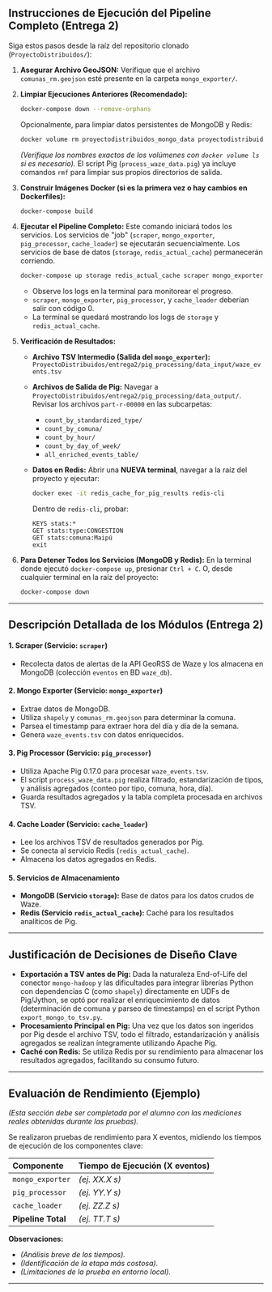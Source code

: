 ## Instrucciones de Ejecución del Pipeline Completo (Entrega 2)

Siga estos pasos desde la raíz del repositorio clonado (`ProyectoDistribuidos/`):

1.  **Asegurar Archivo GeoJSON:**
    Verifique que el archivo `comunas_rm.geojson` esté presente en la carpeta `mongo_exporter/`.

2.  **Limpiar Ejecuciones Anteriores (Recomendado):**
    ```bash
    docker-compose down --remove-orphans
    ```
    Opcionalmente, para limpiar datos persistentes de MongoDB y Redis:
    ```bash
    docker volume rm proyectodistribuidos_mongo_data proyectodistribuidos_redis_pig_data
    ```
    *(Verifique los nombres exactos de los volúmenes con `docker volume ls` si es necesario).*
    El script Pig (`process_waze_data.pig`) ya incluye comandos `rmf` para limpiar sus propios directorios de salida.

3.  **Construir Imágenes Docker (si es la primera vez o hay cambios en Dockerfiles):**
    ```bash
    docker-compose build
    ```

4.  **Ejecutar el Pipeline Completo:**
    Este comando iniciará todos los servicios. Los servicios de "job" (`scraper`, `mongo_exporter`, `pig_processor`, `cache_loader`) se ejecutarán secuencialmente. Los servicios de base de datos (`storage`, `redis_actual_cache`) permanecerán corriendo.
    ```bash
    docker-compose up storage redis_actual_cache scraper mongo_exporter pig_processor cache_loader
    ```
    *   Observe los logs en la terminal para monitorear el progreso.
    *   `scraper`, `mongo_exporter`, `pig_processor`, y `cache_loader` deberían salir con código 0.
    *   La terminal se quedará mostrando los logs de `storage` y `redis_actual_cache`.

5.  **Verificación de Resultados:**

    *   **Archivo TSV Intermedio (Salida del `mongo_exporter`):**
        `ProyectoDistribuidos/entrega2/pig_processing/data_input/waze_events.tsv`

    *   **Archivos de Salida de Pig:**
        Navegar a `ProyectoDistribuidos/entrega2/pig_processing/data_output/`. Revisar los archivos `part-r-00000` en las subcarpetas:
        *   `count_by_standardized_type/`
        *   `count_by_comuna/`
        *   `count_by_hour/`
        *   `count_by_day_of_week/`
        *   `all_enriched_events_table/`

    *   **Datos en Redis:**
        Abrir una **NUEVA terminal**, navegar a la raíz del proyecto y ejecutar:
        ```bash
        docker exec -it redis_cache_for_pig_results redis-cli
        ```
        Dentro de `redis-cli`, probar:
        ```redis
        KEYS stats:*
        GET stats:type:CONGESTION
        GET stats:comuna:Maipú
        exit
        ```

6.  **Para Detener Todos los Servicios (MongoDB y Redis):**
    En la terminal donde ejecutó `docker-compose up`, presionar `Ctrl + C`.
    O, desde cualquier terminal en la raíz del proyecto:
    ```bash
    docker-compose down
    ```
---

## Descripción Detallada de los Módulos (Entrega 2)

#### 1. Scraper (Servicio: `scraper`)
*   Recolecta datos de alertas de la API GeoRSS de Waze y los almacena en MongoDB (colección `eventos` en BD `waze_db`).

#### 2. Mongo Exporter (Servicio: `mongo_exporter`)
*   Extrae datos de MongoDB.
*   Utiliza `shapely` y `comunas_rm.geojson` para determinar la comuna.
*   Parsea el timestamp para extraer hora del día y día de la semana.
*   Genera `waze_events.tsv` con datos enriquecidos.

#### 3. Pig Processor (Servicio: `pig_processor`)
*   Utiliza Apache Pig 0.17.0 para procesar `waze_events.tsv`.
*   El script `process_waze_data.pig` realiza filtrado, estandarización de tipos, y análisis agregados (conteo por tipo, comuna, hora, día).
*   Guarda resultados agregados y la tabla completa procesada en archivos TSV.

#### 4. Cache Loader (Servicio: `cache_loader`)
*   Lee los archivos TSV de resultados generados por Pig.
*   Se conecta al servicio Redis (`redis_actual_cache`).
*   Almacena los datos agregados en Redis.

#### 5. Servicios de Almacenamiento
*   **MongoDB (Servicio `storage`):** Base de datos para los datos crudos de Waze.
*   **Redis (Servicio `redis_actual_cache`):** Caché para los resultados analíticos de Pig.

---

## Justificación de Decisiones de Diseño Clave

*   **Exportación a TSV antes de Pig:** Dada la naturaleza End-of-Life del conector `mongo-hadoop` y las dificultades para integrar librerías Python con dependencias C (como `shapely`) directamente en UDFs de Pig/Jython, se optó por realizar el enriquecimiento de datos (determinación de comuna y parseo de timestamps) en el script Python `export_mongo_to_tsv.py`.
*   **Procesamiento Principal en Pig:** Una vez que los datos son ingeridos por Pig desde el archivo TSV, todo el filtrado, estandarización y análisis agregados se realizan íntegramente utilizando Apache Pig.
*   **Caché con Redis:** Se utiliza Redis por su rendimiento para almacenar los resultados agregados, facilitando su consumo futuro.

---

## Evaluación de Rendimiento (Ejemplo)

*(Esta sección debe ser completada por el alumno con las mediciones reales obtenidas durante las pruebas).*

Se realizaron pruebas de rendimiento para X eventos, midiendo los tiempos de ejecución de los componentes clave:

| Componente         | Tiempo de Ejecución (X eventos) |
| :----------------- | :------------------------------ |
| `mongo_exporter`   | *(ej. XX.X s)*                  |
| `pig_processor`    | *(ej. YY.Y s)*                  |
| `cache_loader`     | *(ej. ZZ.Z s)*                  |
| **Pipeline Total** | *(ej. TT.T s)*                  |

**Observaciones:**
*   *(Análisis breve de los tiempos).*
*   *(Identificación de la etapa más costosa).*
*   *(Limitaciones de la prueba en entorno local).*

---